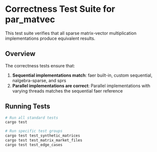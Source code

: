 # Correctness Test Suite for par_matvec

This test suite verifies that all sparse matrix-vector multiplication implementations produce equivalent results.

## Overview

The correctness tests ensure that:

1. **Sequential implementations match**: faer built-in, custom sequential, nalgebra-sparse, and sprs
2. **Parallel implementations are correct**: Parallel implementations with varying threads matches the sequential faer reference

## Running Tests

```bash
# Run all standard tests
cargo test

# Run specific test groups
cargo test test_synthetic_matrices
cargo test test_matrix_market_files
cargo test test_edge_cases
```
